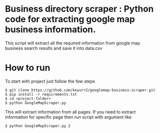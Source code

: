 
Business directory scraper : Python code for extracting google map business information.
==================

This script will extract all the required information from google map business search results and save it into data.csv

How to run
==================

To start with project just follow the few steps 

	$ git clone https://github.com/keyurr2/googlemap-business-scraper.git
	$ pip install -r requirements.txt
	$ cd <project-folder>
	$ python GoogleMapScraper.py

This will extract information from all pages.
If you need to extract information for specific page then run script with argument like

	$ python GoogleMapScraper.py 2
